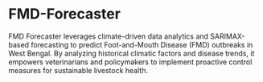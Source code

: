 # FMD-Forecaster
FMD Forecaster leverages climate-driven data analytics and SARIMAX-based forecasting to predict Foot-and-Mouth Disease (FMD) outbreaks in West Bengal. By analyzing historical climatic factors and disease trends, it empowers veterinarians and policymakers to implement proactive control measures for sustainable livestock health.
